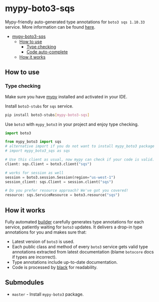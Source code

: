 # mypy-boto3-sqs

Mypy-friendly auto-generated type annotations for `boto3 sqs 1.10.33` service.
More information can be found [here](https://github.com/vemel/mypy_boto3).

- [mypy-boto3-sqs](#mypy-boto3-sqs)
  - [How to use](#how-to-use)
    - [Type checking](#type-checking)
    - [Code auto-complete](#code-auto-complete)
  - [How it works](#how-it-works)

## How to use

### Type checking

Make sure you have [mypy](https://github.com/python/mypy) installed and activated in your IDE.

Install `boto3-stubs` for `sqs` service.

```bash
pip install boto3-stubs[mypy-boto3-sqs]
```

Use `boto3` with `mypy_boto3` in your project and enjoy type checking.

```python
import boto3

from mypy_boto3 import sqs
# alternative import if you do not want to install mypy_boto3 package
# import mypy_boto3_sqs as sqs

# Use this client as usual, now mypy can check if your code is valid.
client: sqs.Client = boto3.client("sqs")

# works for session as well
session = boto3.session.Session(region="us-west-1")
session_client: sqs.Client = session.client("sqs")

# Do you prefer resource approach? We've got you covered!
resource: sqs.ServiceResource = boto3.resource("sqs")
```

## How it works

Fully automated [builder](https://github.com/vemel/mypy_boto3) carefully generates
type annotations for each service, patiently waiting for `boto3` updates. It delivers
a drop-in type annotations for you and makes sure that:

- Latest version of `boto3` is used.
- Each public class and method of every `boto3` service gets valid type annotations
  extracted from latest documentation (blame `botocore` docs if types are incorrect).
- Type annotations include up-to-date documentation.
- Code is processed by [black](https://github.com/psf/black) for readability.

## Submodules

- `master` - Install `mypy-boto3` package.